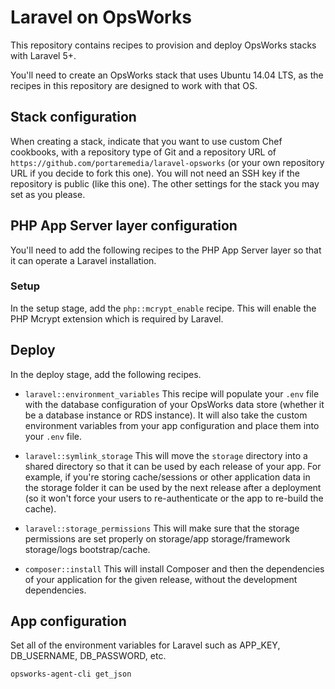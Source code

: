 Laravel on OpsWorks
===================

This repository contains recipes to provision and deploy OpsWorks stacks with Laravel 5+.

You'll need to create an OpsWorks stack that uses Ubuntu 14.04 LTS, as the recipes in this repository are designed to work with that OS.

## Stack configuration

When creating a stack, indicate that you want to use custom Chef cookbooks, with a repository type of Git and a repository URL of `https://github.com/portaremedia/laravel-opsworks` (or your own repository URL if you decide to fork this one). You will not need an SSH key if the repository is public (like this one). The other settings for the stack you may set as you please.

## PHP App Server layer configuration

You'll need to add the following recipes to the PHP App Server layer so that it can operate a Laravel installation.

### Setup

In the setup stage, add the `php::mcrypt_enable` recipe. This will enable the PHP Mcrypt extension which is required by Laravel.

## Deploy

In the deploy stage, add the following recipes.

* `laravel::environment_variables`
This recipe will populate your `.env` file with the database configuration of your OpsWorks data store (whether it be a database instance or RDS instance). It will also take the custom environment variables from your app configuration and place them into your `.env` file.

* `laravel::symlink_storage`
This will move the `storage` directory into a shared directory so that it can be used by each release of your app. For example, if you're storing cache/sessions or other application data in the storage folder it can be used by the next release after a deployment (so it won't force your users to re-authenticate or the app to re-build the cache).

* `laravel::storage_permissions`
This will make sure that the storage permissions are set properly on storage/app storage/framework storage/logs bootstrap/cache.

* `composer::install`
This will install Composer and then the dependencies of your application for the given release, without the development dependencies.

## App configuration

Set all of the environment variables for Laravel such as APP_KEY, DB_USERNAME, DB_PASSWORD, etc.

```bash
opsworks-agent-cli get_json
```
